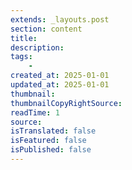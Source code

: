 ```yaml
---
extends: _layouts.post
section: content
title: 
description: 
tags:
    - 
created_at: 2025-01-01
updated_at: 2025-01-01
thumbnail: 
thumbnailCopyRightSource:
readTime: 1
source: 
isTranslated: false
isFeatured: false
isPublished: false
---
```

